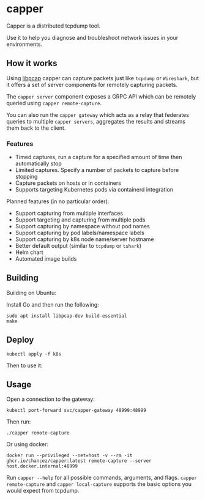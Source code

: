 # capper

Capper is a distributed tcpdump tool.

Use it to help you diagnose and troubleshoot network issues in your environments.

## How it works

Using [libpcap](https://www.tcpdump.org) capper can capture packets just like `tcpdump` or `Wireshark`, but it offers a set of server components for remotely capturing packets.

The `capper server` component exposes a GRPC API which can be remotely queried using `capper remote-capture`.

You can also run the `capper gateway` which acts as a relay that federates queries to multiple `capper servers`, aggregates the results and streams them back to the client.

### Features

- Timed captures, run a capture for a specified amount of time then automatically stop
- Limited captures. Specify a number of packets to capture before stopping
- Capture packets on hosts or in containers
- Supports targeting Kubernetes pods via containerd integration

Planned features (in no particular order):

- Support capturing from multiple interfaces
- Support targeting and capturing from multiple pods
- Support capturing by namespace without pod names
- Support capturing by pod labels/namespace labels
- Support capturing by k8s node name/server hostname
- Better default output (similar to `tcpdump` or `tshark`)
- Helm chart
- Automated image builds

## Building

Building on Ubuntu:

Install Go and then run the following:

```
sudo apt install libpcap-dev build-essential
make
```

## Deploy

```
kubectl apply -f k8s
```

Then to use it:

## Usage

Open a connection to the gateway:

```
kubectl port-forward svc/capper-gateway 48999:48999
```

Then run:
```
./capper remote-capture
```

Or using docker:
```
docker run --privileged --net=host -v --rm -it ghcr.io/chancez/capper:latest remote-capture --server host.docker.internal:48999
```

Run `capper --help` for all possible commands, arguments, and flags.
`capper remote-capture` and `capper local-capture` supports the basic options you would expect from tcpdump.
